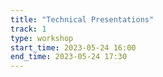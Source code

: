 ```yaml
---
title: "Technical Presentations"
track: 1
type: workshop
start_time: 2023-05-24 16:00
end_time: 2023-05-24 17:30
---
```


